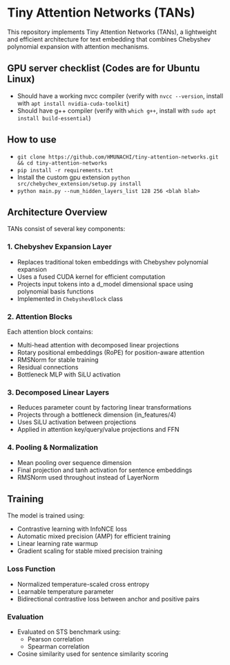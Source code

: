 # Tiny Attention Networks (TANs)

This repository implements Tiny Attention Networks (TANs), a lightweight and efficient architecture for text embedding that combines Chebyshev polynomial expansion with attention mechanisms.

## GPU server checklist (Codes are for Ubuntu Linux)
- Should have a working nvcc compiler (verify with `nvcc --version`, install with `apt install nvidia-cuda-toolkit`)
- Should have g++ compiler (verify with `which g++`, install with `sudo apt install build-essential`)

## How to use
- `git clone https://github.com/HMUNACHI/tiny-attention-networks.git && cd tiny-attention-networks`
- `pip install -r requirements.txt`
- Install the custom gpu extension `python src/chebychev_extension/setup.py install`
- `python main.py --num_hidden_layers_list 128 256 <blah blah>`

## Architecture Overview

TANs consist of several key components:

### 1. Chebyshev Expansion Layer
- Replaces traditional token embeddings with Chebyshev polynomial expansion
- Uses a fused CUDA kernel for efficient computation
- Projects input tokens into a d_model dimensional space using polynomial basis functions
- Implemented in `ChebyshevBlock` class

### 2. Attention Blocks
Each attention block contains:
- Multi-head attention with decomposed linear projections
- Rotary positional embeddings (RoPE) for position-aware attention
- RMSNorm for stable training
- Residual connections
- Bottleneck MLP with SiLU activation

### 3. Decomposed Linear Layers
- Reduces parameter count by factoring linear transformations
- Projects through a bottleneck dimension (in_features/4)
- Uses SiLU activation between projections
- Applied in attention key/query/value projections and FFN

### 4. Pooling & Normalization
- Mean pooling over sequence dimension
- Final projection and tanh activation for sentence embeddings
- RMSNorm used throughout instead of LayerNorm

## Training

The model is trained using:
- Contrastive learning with InfoNCE loss
- Automatic mixed precision (AMP) for efficient training
- Linear learning rate warmup
- Gradient scaling for stable mixed precision training

### Loss Function
- Normalized temperature-scaled cross entropy
- Learnable temperature parameter
- Bidirectional contrastive loss between anchor and positive pairs

### Evaluation
- Evaluated on STS benchmark using:
  - Pearson correlation
  - Spearman correlation
- Cosine similarity used for sentence similarity scoring

